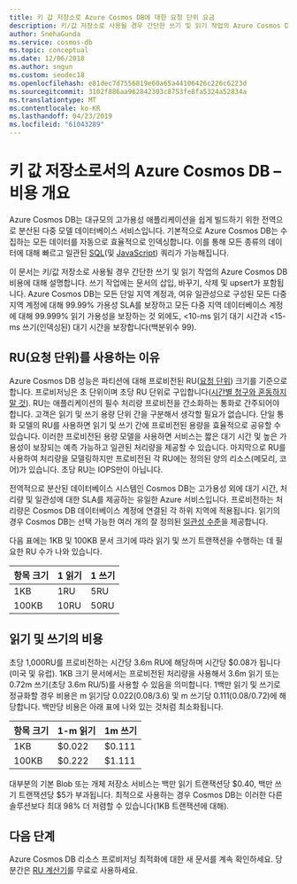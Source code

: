 ```yaml
---
title: 키 값 저장소로 Azure Cosmos DB에 대한 요청 단위 요금
description: 키/값 저장소로 사용될 경우 간단한 쓰기 및 읽기 작업의 Azure Cosmos DB의 요청 단위 요금에 대해 설명합니다.
author: SnehaGunda
ms.service: cosmos-db
ms.topic: conceptual
ms.date: 12/06/2018
ms.author: sngun
ms.custom: seodec18
ms.openlocfilehash: e81dec7d7556819e60a65a44106426c226c6223d
ms.sourcegitcommit: 3102f886aa962842303c8753fe8fa5324a52834a
ms.translationtype: MT
ms.contentlocale: ko-KR
ms.lasthandoff: 04/23/2019
ms.locfileid: "61043289"
---
```

# <a name="azure-cosmos-db-as-a-key-value-store--cost-overview"></a>키 값 저장소로서의 Azure Cosmos DB – 비용 개요

Azure Cosmos DB는 대규모의 고가용성 애플리케이션을 쉽게 빌드하기 위한 전역으로 분산된 다중 모델 데이터베이스 서비스입니다. 기본적으로 Azure Cosmos DB는 수집하는 모든 데이터를 자동으로 효율적으로 인덱싱합니다. 이를 통해 모든 종류의 데이터에 대해 빠르고 일관된 [SQL](how-to-sql-query.md)(및 [JavaScript](stored-procedures-triggers-udfs.md)) 쿼리가 가능해집니다. 

이 문서는 키/값 저장소로 사용될 경우 간단한 쓰기 및 읽기 작업의 Azure Cosmos DB 비용에 대해 설명합니다. 쓰기 작업에는 문서의 삽입, 바꾸기, 삭제 및 upsert가 포함됩니다. Azure Cosmos DB는 모든 단일 지역 계정과, 여유 일관성으로 구성된 모든 다중 지역 계정에 대해 99.99% 가용성 SLA를 보장하고 모든 다중 지역 데이터베이스 계정에 대해 99.999% 읽기 가용성을 보장하는 것 외에도, &lt;10-ms 읽기 대기 시간과 &lt;15-ms 쓰기(인덱싱된) 대기 시간을 보장합니다(백분위수 99). 

## <a name="why-we-use-request-units-rus"></a>RU(요청 단위)를 사용하는 이유

Azure Cosmos DB 성능은 파티션에 대해 프로비전된 RU([요청 단위](request-units.md)) 크기를 기준으로 합니다. 프로비저닝은 초 단위이며 초당 RU 단위로 구입합니다([시간별 청구와 혼동하지 말 것](https://azure.microsoft.com/pricing/details/cosmos-db/)). RU는 애플리케이션의 필수 처리량 프로비전을 간소화하는 통화로 간주되어야 합니다. 고객은 읽기 및 쓰기 용량 단위 간을 구분해서 생각할 필요가 없습니다. 단일 통화 모델의 RU를 사용하면 읽기 및 쓰기 간에 프로비전된 용량을 효율적으로 공유할 수 있습니다. 이러한 프로비전된 용량 모델을 사용하면 서비스는 짧은 대기 시간 및 높은 가용성이 보장되는 예측 가능하고 일관된 처리량을 제공할 수 있습니다. 마지막으로 RU를 사용하여 처리량을 모델링하지만 프로비전된 각 RU에는 정의된 양의 리소스(메모리, 코어)가 있습니다. 초당 RU는 IOPS만이 아닙니다.

전역적으로 분산된 데이터베이스 시스템인 Cosmos DB는 고가용성 외에 대기 시간, 처리량 및 일관성에 대한 SLA를 제공하는 유일한 Azure 서비스입니다. 프로비전하는 처리량은 Cosmos DB 데이터베이스 계정에 연결된 각 하위 지역에 적용됩니다. 읽기의 경우 Cosmos DB는 선택 가능한 여러 개의 잘 정의된 [일관성 수준](consistency-levels.md)을 제공합니다. 

다음 표에는 1KB 및 100KB 문서 크기에 따라 읽기 및 쓰기 트랜잭션을 수행하는 데 필요한 RU 수가 나와 있습니다.

|항목 크기|1 읽기|1 쓰기|
|-------------|------|-------|
|1KB|1RU|5RU|
|100KB|10RU|50RU|

## <a name="cost-of-reads-and-writes"></a>읽기 및 쓰기의 비용

초당 1,000RU를 프로비전하는 시간당 3.6m RU에 해당하며 시간당 $0.08가 됩니다(미국 및 유럽). 1KB 크기 문서에서는 프로비전된 처리량을 사용해서 3.6m 읽기 또는 0.72m 쓰기(초당 3.6m RU/5)를 사용할 수 있음을 의미합니다. 1백만 읽기 및 쓰기로 정규화할 경우 비용은 m 읽기당 $0.022($0.08/3.6) 및 m 쓰기당 $0.111($0.08/0.72)에 해당합니다. 백만당 비용은 아래 표에 나와 있는 것처럼 최소화됩니다.

|항목 크기|1-m 읽기|1m 쓰기|
|-------------|-------|--------|
|1KB|$0.022|$0.111|
|100KB|$0.222|$1.111|


대부분의 기본 Blob 또는 개체 저장소 서비스는 백만 읽기 트랜잭션당 $0.40, 백만 쓰기 트랜잭션당 $5가 부과됩니다. 최적으로 사용하는 경우 Cosmos DB는 이러한 다른 솔루션보다 최대 98% 더 저렴할 수 있습니다(1KB 트랜잭션에 대해).

## <a name="next-steps"></a>다음 단계

Azure Cosmos DB 리소스 프로비저닝 최적화에 대한 새 문서를 계속 확인하세요. 당분간은 [RU 계산기](https://www.documentdb.com/capacityplanner)를 무료로 사용하세요.

